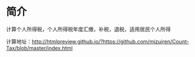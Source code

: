 # 简介
计算个人所得税，个人所得税年度汇缴，补税，退税，适用居民个人所得

计算地址：http://htmlpreview.github.io/?https://github.com/mizuiren/Count-Tax/blob/master/index.html
